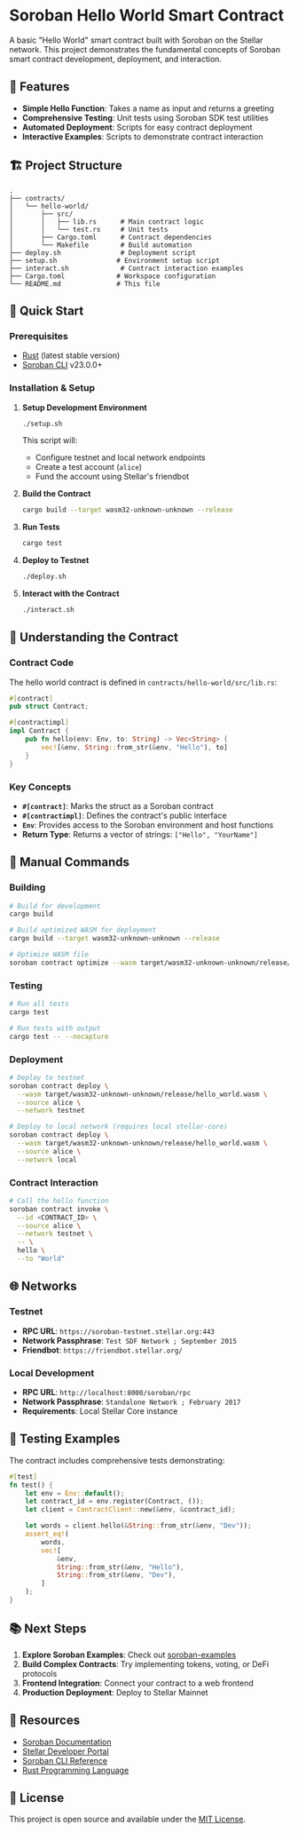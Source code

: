 # Soroban Hello World Smart Contract

A basic "Hello World" smart contract built with Soroban on the Stellar network. This project demonstrates the fundamental concepts of Soroban smart contract development, deployment, and interaction.

## 🌟 Features

- **Simple Hello Function**: Takes a name as input and returns a greeting
- **Comprehensive Testing**: Unit tests using Soroban SDK test utilities
- **Automated Deployment**: Scripts for easy contract deployment
- **Interactive Examples**: Scripts to demonstrate contract interaction

## 🏗️ Project Structure

```text
.
├── contracts/
│   └── hello-world/
│       ├── src/
│       │   ├── lib.rs      # Main contract logic
│       │   └── test.rs     # Unit tests
│       ├── Cargo.toml      # Contract dependencies
│       └── Makefile        # Build automation
├── deploy.sh               # Deployment script
├── setup.sh               # Environment setup script
├── interact.sh             # Contract interaction examples
├── Cargo.toml             # Workspace configuration
└── README.md              # This file
```

## 🚀 Quick Start

### Prerequisites

- [Rust](https://rustup.rs/) (latest stable version)
- [Soroban CLI](https://soroban.stellar.org/docs/getting-started/setup) v23.0.0+

### Installation & Setup

1. **Setup Development Environment**
   ```bash
   ./setup.sh
   ```
   This script will:
   - Configure testnet and local network endpoints
   - Create a test account (`alice`)
   - Fund the account using Stellar's friendbot

2. **Build the Contract**
   ```bash
   cargo build --target wasm32-unknown-unknown --release
   ```

3. **Run Tests**
   ```bash
   cargo test
   ```

4. **Deploy to Testnet**
   ```bash
   ./deploy.sh
   ```

5. **Interact with the Contract**
   ```bash
   ./interact.sh
   ```

## 📖 Understanding the Contract

### Contract Code

The hello world contract is defined in `contracts/hello-world/src/lib.rs`:

```rust
#[contract]
pub struct Contract;

#[contractimpl]
impl Contract {
    pub fn hello(env: Env, to: String) -> Vec<String> {
        vec![&env, String::from_str(&env, "Hello"), to]
    }
}
```

### Key Concepts

- **`#[contract]`**: Marks the struct as a Soroban contract
- **`#[contractimpl]`**: Defines the contract's public interface
- **`Env`**: Provides access to the Soroban environment and host functions
- **Return Type**: Returns a vector of strings: `["Hello", "YourName"]`

## 🔧 Manual Commands

### Building
```bash
# Build for development
cargo build

# Build optimized WASM for deployment
cargo build --target wasm32-unknown-unknown --release

# Optimize WASM file
soroban contract optimize --wasm target/wasm32-unknown-unknown/release/hello_world.wasm
```

### Testing
```bash
# Run all tests
cargo test

# Run tests with output
cargo test -- --nocapture
```

### Deployment
```bash
# Deploy to testnet
soroban contract deploy \
  --wasm target/wasm32-unknown-unknown/release/hello_world.wasm \
  --source alice \
  --network testnet

# Deploy to local network (requires local stellar-core)
soroban contract deploy \
  --wasm target/wasm32-unknown-unknown/release/hello_world.wasm \
  --source alice \
  --network local
```

### Contract Interaction
```bash
# Call the hello function
soroban contract invoke \
  --id <CONTRACT_ID> \
  --source alice \
  --network testnet \
  -- \
  hello \
  --to "World"
```

## 🌐 Networks

### Testnet
- **RPC URL**: `https://soroban-testnet.stellar.org:443`
- **Network Passphrase**: `Test SDF Network ; September 2015`
- **Friendbot**: `https://friendbot.stellar.org/`

### Local Development
- **RPC URL**: `http://localhost:8000/soroban/rpc`
- **Network Passphrase**: `Standalone Network ; February 2017`
- **Requirements**: Local Stellar Core instance

## 🧪 Testing Examples

The contract includes comprehensive tests demonstrating:

```rust
#[test]
fn test() {
    let env = Env::default();
    let contract_id = env.register(Contract, ());
    let client = ContractClient::new(&env, &contract_id);

    let words = client.hello(&String::from_str(&env, "Dev"));
    assert_eq!(
        words,
        vec![
            &env,
            String::from_str(&env, "Hello"),
            String::from_str(&env, "Dev"),
        ]
    );
}
```

## 📚 Next Steps

1. **Explore Soroban Examples**: Check out [soroban-examples](https://github.com/stellar/soroban-examples)
2. **Build Complex Contracts**: Try implementing tokens, voting, or DeFi protocols
3. **Frontend Integration**: Connect your contract to a web frontend
4. **Production Deployment**: Deploy to Stellar Mainnet

## 🔗 Resources

- [Soroban Documentation](https://soroban.stellar.org/docs)
- [Stellar Developer Portal](https://developers.stellar.org/)
- [Soroban CLI Reference](https://soroban.stellar.org/docs/tools/cli)
- [Rust Programming Language](https://doc.rust-lang.org/book/)

## 📄 License

This project is open source and available under the [MIT License](LICENSE).
